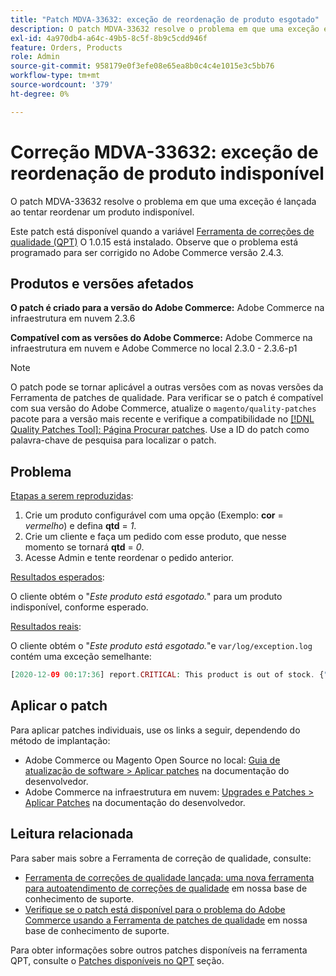 ```yaml
---
title: "Patch MDVA-33632: exceção de reordenação de produto esgotado"
description: O patch MDVA-33632 resolve o problema em que uma exceção é lançada ao tentar reordenar um produto indisponível.
exl-id: 4a970db4-a64c-49b5-8c5f-8b9c5cdd946f
feature: Orders, Products
role: Admin
source-git-commit: 958179e0f3efe08e65ea8b0c4c4e1015e3c5bb76
workflow-type: tm+mt
source-wordcount: '379'
ht-degree: 0%

---
```


# Correção MDVA-33632: exceção de reordenação de produto indisponível

O patch MDVA-33632 resolve o problema em que uma exceção é lançada ao tentar reordenar um produto indisponível.

Este patch está disponível quando a variável [Ferramenta de correções de qualidade (QPT)](/help/announcements/adobe-commerce-announcements/magento-quality-patches-released-new-tool-to-self-serve-quality-patches.md) O 1.0.15 está instalado. Observe que o problema está programado para ser corrigido no Adobe Commerce versão 2.4.3.

## Produtos e versões afetados

**O patch é criado para a versão do Adobe Commerce:** Adobe Commerce na infraestrutura em nuvem 2.3.6

**Compatível com as versões do Adobe Commerce:** Adobe Commerce na infraestrutura em nuvem e Adobe Commerce no local 2.3.0 - 2.3.6-p1

>[!NOTE]
>
>O patch pode se tornar aplicável a outras versões com as novas versões da Ferramenta de patches de qualidade. Para verificar se o patch é compatível com sua versão do Adobe Commerce, atualize o `magento/quality-patches` pacote para a versão mais recente e verifique a compatibilidade no [[!DNL Quality Patches Tool]: Página Procurar patches](https://devdocs.magento.com/quality-patches/tool.html#patch-grid). Use a ID do patch como palavra-chave de pesquisa para localizar o patch.

## Problema

<u>Etapas a serem reproduzidas</u>:

1. Crie um produto configurável com uma opção (Exemplo: **cor** = *vermelho*) e defina **qtd** = *1*.
1. Crie um cliente e faça um pedido com esse produto, que nesse momento se tornará **qtd** = *0*.
1. Acesse Admin e tente reordenar o pedido anterior.

<u>Resultados esperados</u>:

O cliente obtém o &quot;*Este produto está esgotado.*&quot; para um produto indisponível, conforme esperado.

<u>Resultados reais</u>:

O cliente obtém o &quot;*Este produto está esgotado.*&quot;e `var/log/exception.log` contém uma exceção semelhante:

```php
[2020-12-09 00:17:36] report.CRITICAL: This product is out of stock. {"exception":"[object] (Magento\\Framework\\Exception\\LocalizedException(code: 0): This product is out of stock. at /vendor/magento/module-quote/Model/Quote.php:1711)"} []
```

## Aplicar o patch

Para aplicar patches individuais, use os links a seguir, dependendo do método de implantação:

* Adobe Commerce ou Magento Open Source no local: [Guia de atualização de software > Aplicar patches](https://devdocs.magento.com/guides/v2.4/comp-mgr/patching/mqp.html) na documentação do desenvolvedor.
* Adobe Commerce na infraestrutura em nuvem: [Upgrades e Patches > Aplicar Patches](https://devdocs.magento.com/cloud/project/project-patch.html) na documentação do desenvolvedor.

## Leitura relacionada

Para saber mais sobre a Ferramenta de correção de qualidade, consulte:

* [Ferramenta de correções de qualidade lançada: uma nova ferramenta para autoatendimento de correções de qualidade](/help/announcements/adobe-commerce-announcements/magento-quality-patches-released-new-tool-to-self-serve-quality-patches.md) em nossa base de conhecimento de suporte.
* [Verifique se o patch está disponível para o problema do Adobe Commerce usando a Ferramenta de patches de qualidade](/help/support-tools/patches-available-in-qpt-tool/check-patch-for-magento-issue-with-magento-quality-patches.md) em nossa base de conhecimento de suporte.

Para obter informações sobre outros patches disponíveis na ferramenta QPT, consulte o [Patches disponíveis no QPT](https://support.magento.com/hc/en-us/sections/360010506631-Patches-available-in-QPT-tool-) seção.
